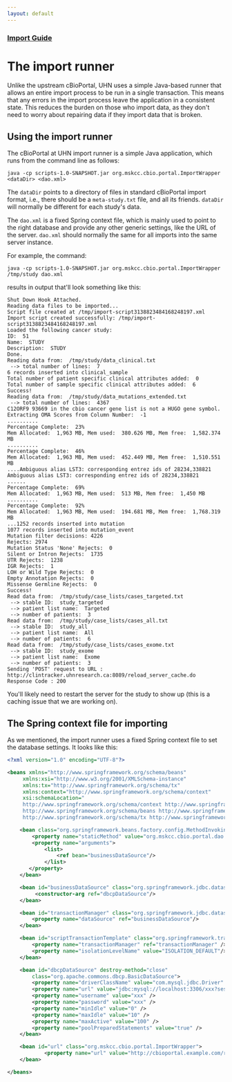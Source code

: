 ```yaml
---
layout: default
---
```


### [Import Guide](import-guide.html)

# The import runner

Unlike the upstream cBioPortal, UHN uses a simple Java-based runner that allows an entire import process to be run in a single transaction. This means that any errors in the import process leave the application in a consistent state. This reduces the burden on those who import data, as they don't need to worry about repairing data if they import data that is broken.

## Using the import runner

The cBioPortal at UHN import runner is a simple Java application, which runs from the command line as follows:

```
java -cp scripts-1.0-SNAPSHOT.jar org.mskcc.cbio.portal.ImportWrapper <dataDir> <dao.xml>
```

The `dataDir` points to a directory of files in standard cBioPortal import format, i.e., there should be a `meta-study.txt` file, and all its friends. `dataDir` will normally be different for each study's data.

The `dao.xml` is a fixed Spring context file, which is mainly used to point to the right database and provide any other generic settings, like the URL of the server. `dao.xml` should normally the same for all imports into the same server instance.

For example, the command:

```
java -cp scripts-1.0-SNAPSHOT.jar org.mskcc.cbio.portal.ImportWrapper /tmp/study dao.xml
```

results in output that'll look something like this:

```
Shut Down Hook Attached.
Reading data files to be imported...
Script file created at /tmp/import-script3138823484168248197.xml
Import script created successfully: /tmp/import-script3138823484168248197.xml
Loaded the following cancer study:
ID:  51
Name:  STUDY
Description:  STUDY
Done.
Reading data from:  /tmp/study/data_clinical.txt
 --> total number of lines:  7
6 records inserted into clinical_sample
Total number of patient specific clinical attributes added:  0
Total number of sample specific clinical attributes added:  6
Success!
Reading data from:  /tmp/study/data_mutations_extended.txt
 --> total number of lines:  4367
C12ORF9	93669 in the cbio cancer gene list is not a HUGO gene symbol.
Extracting OMA Scores from Column Number:  -1
..........
Percentage Complete:  23%
Mem Allocated:  1,963 MB, Mem used:  380.626 MB, Mem free:  1,582.374 MB
..........
Percentage Complete:  46%
Mem Allocated:  1,963 MB, Mem used:  452.449 MB, Mem free:  1,510.551 MB
....Ambiguous alias LST3: corresponding entrez ids of 28234,338821
Ambiguous alias LST3: corresponding entrez ids of 28234,338821
......
Percentage Complete:  69%
Mem Allocated:  1,963 MB, Mem used:  513 MB, Mem free:  1,450 MB
..........
Percentage Complete:  92%
Mem Allocated:  1,963 MB, Mem used:  194.681 MB, Mem free:  1,768.319 MB
...1252 records inserted into mutation
1077 records inserted into mutation_event
Mutation filter decisions: 4226
Rejects: 2974
Mutation Status 'None' Rejects:  0
Silent or Intron Rejects:  1735
UTR Rejects:  1238
IGR Rejects:  1
LOH or Wild Type Rejects:  0
Empty Annotation Rejects:  0
Missense Germline Rejects:  0
Success!
Read data from:  /tmp/study/case_lists/cases_targeted.txt
 --> stable ID:  study_targeted
 --> patient list name:  Targeted
 --> number of patients:  3
Read data from:  /tmp/study/case_lists/cases_all.txt
 --> stable ID:  study_all
 --> patient list name:  All
 --> number of patients:  6
Read data from:  /tmp/study/case_lists/cases_exome.txt
 --> stable ID:  study_exome
 --> patient list name:  Exome
 --> number of patients:  3
Sending 'POST' request to URL : http://clintracker.uhnresearch.ca:8089/reload_server_cache.do
Response Code : 200
```

You'll likely need to restart the server for the study to show up (this is a caching issue that we are working on).

## The Spring context file for importing

As we mentioned, the import runner uses a fixed Spring context file to set the database settings. It looks like this:

```xml
<?xml version="1.0" encoding="UTF-8"?>

<beans xmlns="http://www.springframework.org/schema/beans"
     xmlns:xsi="http://www.w3.org/2001/XMLSchema-instance"
     xmlns:tx="http://www.springframework.org/schema/tx"
     xmlns:context="http://www.springframework.org/schema/context"
     xsi:schemaLocation="
     http://www.springframework.org/schema/context http://www.springframework.org/schema/context/spring-context.xsd
     http://www.springframework.org/schema/beans http://www.springframework.org/schema/beans/spring-beans.xsd
     http://www.springframework.org/schema/tx http://www.springframework.org/schema/tx/spring-tx.xsd">

	<bean class="org.springframework.beans.factory.config.MethodInvokingFactoryBean">
	    <property name="staticMethod" value="org.mskcc.cbio.portal.dao.JdbcUtil.setDataSource"/>
	    <property name="arguments">
	        <list>
	            <ref bean="businessDataSource"/>
	        </list>
	   </property>
	</bean>

	<bean id="businessDataSource" class="org.springframework.jdbc.datasource.TransactionAwareDataSourceProxy">
         <constructor-arg ref="dbcpDataSource"/>
    </bean>

	<bean id="transactionManager" class="org.springframework.jdbc.datasource.DataSourceTransactionManager">
    	<property name="dataSource" ref="businessDataSource"/>
	</bean>

	<bean id="scriptTransactionTemplate" class="org.springframework.transaction.support.TransactionTemplate">
		<property name="transactionManager" ref="transactionManager" />
	    <property name="isolationLevelName" value="ISOLATION_DEFAULT"/>
	</bean>

	<bean id="dbcpDataSource" destroy-method="close"
		class="org.apache.commons.dbcp.BasicDataSource">
		<property name="driverClassName" value="com.mysql.jdbc.Driver" />
		<property name="url" value="jdbc:mysql://localhost:3306/xxx?sessionVariables=sql_mode=ansi" />
		<property name="username" value="xxx" />
		<property name="password" value="xxx" />
		<property name="minIdle" value="0" />
		<property name="maxIdle" value="10" />
		<property name="maxActive" value="100" />
		<property name="poolPreparedStatements" value="true" />
	</bean>

	<bean id="url" class="org.mskcc.cbio.portal.ImportWrapper">
    		<property name="url" value="http://cbioportal.example.com/reload_server_cache.do" />
	</bean>

</beans>
```
